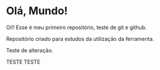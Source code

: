 # Olá, Mundo!
 Oi!! Esse é meu primeiro repositório, teste de git e github.
 
 Repositório criado para estudos da utilização da ferramenta.

 Teste de alteração.

 TESTE TESTE
